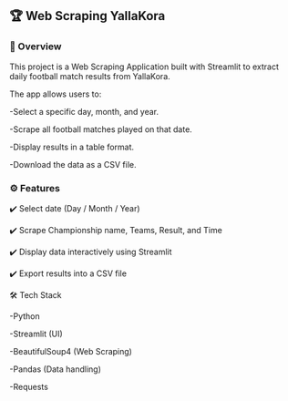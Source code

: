 ## 🏆 Web Scraping YallaKora
### 📌 Overview
This project is a Web Scraping Application built with Streamlit to extract daily football match results from YallaKora.

The app allows users to:

-Select a specific day, month, and year.

-Scrape all football matches played on that date.

-Display results in a table format.

-Download the data as a CSV file.

### ⚙️ Features

✔️ Select date (Day / Month / Year)

✔️ Scrape Championship name, Teams, Result, and Time

✔️ Display data interactively using Streamlit

✔️ Export results into a CSV file

🛠️ Tech Stack

-Python

-Streamlit (UI)

-BeautifulSoup4 (Web Scraping)

-Pandas (Data handling)

-Requests
